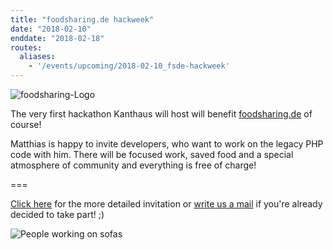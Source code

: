 ```yaml
---
title: "foodsharing.de hackweek"
date: "2018-02-10"
enddate: "2018-02-18"
routes:
  aliases:
    - '/events/upcoming/2018-02-10_fsde-hackweek'
---
```


![foodsharing-Logo](/pics/foodsharinglogo_positiv.png)

The very first hackathon Kanthaus will host will benefit [foodsharing.de](https://foodsharing.de) of course!

Matthias is happy to invite developers, who want to work on the legacy PHP code with him. There will be focused work, saved food and a special atmosphere of community and everything is free of charge!

===

[Click here](https://yunity.org/en/events/2018-02-10-fsde-hackweek) for the more detailed invitation or [write us a mail](mailto:hello@kanthaus.online) if you're already decided to take part! ;)

![People working on sofas](/pics/onSofaWork.jpg)
